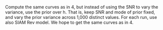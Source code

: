 Compute the same curves as in 4, but instead of using the SNR to vary the variance, use the prior over h. That is, keep SNR and mode of prior fixed, and vary the prior variance across 1,000 distinct values.
For each run, use also SIAM Rev model.
We hope to get the same curves as in 4.

